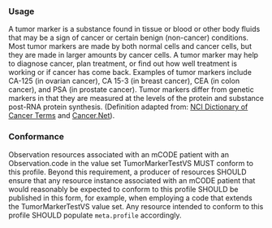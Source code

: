 ### Usage

A tumor marker is a substance found in tissue or blood or other body fluids that may be a sign of cancer or certain benign (non-cancer) conditions. Most tumor markers are made by both normal cells and cancer cells, but they are made in larger amounts by cancer cells. A tumor marker may help to diagnose cancer, plan treatment, or find out how well treatment is working or if cancer has come back. Examples of tumor markers include CA-125 (in ovarian cancer), CA 15-3 (in breast cancer), CEA (in colon cancer), and PSA (in prostate cancer). Tumor markers differ from genetic markers in that they are measured at the levels of the protein and substance post-RNA protein synthesis. (Definition adapted from: [NCI Dictionary of Cancer Terms](https://www.cancer.gov/publications/dictionaries/cancer-terms/def/tumor-marker-test) and [Cancer.Net](https://www.cancer.net/navigating-cancer-care/diagnosing-cancer/tests-and-procedures/tumor-marker-tests)).

### Conformance

Observation resources associated with an mCODE patient with an Observation.code in the value set TumorMarkerTestVS MUST conform to this profile. Beyond this requirement, a producer of resources SHOULD ensure that any resource instance associated with an mCODE patient that would reasonably be expected to conform to this profile SHOULD be published in this form, for example, when employing a code that extends the TumorMarkerTestVS value set. Any resource intended to conform to this profile SHOULD populate `meta.profile` accordingly.
